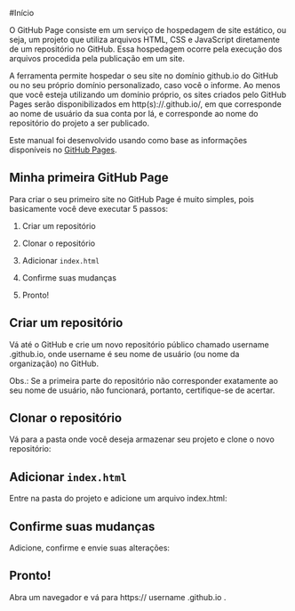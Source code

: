 #Início

O GitHub Page consiste em um serviço de hospedagem de site estático, ou seja, um projeto que utiliza arquivos HTML, CSS e JavaScript diretamente de um repositório no GitHub. 
Essa hospedagem ocorre pela execução dos arquivos procedida pela publicação em um site.

A ferramenta permite hospedar o seu site no domínio github.io do GitHub ou no seu próprio domínio personalizado, caso você o informe. 
Ao menos que você esteja utilizando um domínio próprio, os sites criados pelo GitHub Pages serão disponibilizados em 
http(s)://<username>.github.io/<repository>, em que <username> corresponde ao nome de usuário da sua conta por lá, e <repository> corresponde ao nome do repositório do projeto a ser publicado.

Este manual foi desenvolvido usando como base as informações disponíveis no [GitHub Pages](https://pages.github.com/).

## Minha primeira GitHub Page

Para criar o seu primeiro site no GitHub Page é muito simples, pois basicamente você deve executar 5 passos:

1. Criar um repositório

2. Clonar o repositório

3. Adicionar ``index.html``

4. Confirme suas mudanças

5. Pronto!


## Criar um repositório

Vá até o GitHub e crie um novo repositório público chamado username .github.io, 
onde username é seu nome de usuário (ou nome da organização) no GitHub.

  Obs.: Se a primeira parte do repositório não corresponder exatamente ao seu nome de usuário, 
  não funcionará, portanto, certifique-se de acertar.
  
## Clonar o repositório
  
Vá para a pasta onde você deseja armazenar seu projeto e clone o novo repositório:
  
## Adicionar ``index.html``
  
Entre na pasta do projeto e adicione um arquivo index.html:
 
## Confirme suas mudanças
 
Adicione, confirme e envie suas alterações:
 
## Pronto!
 
 Abra um navegador e vá para https:// username .github.io .
